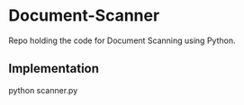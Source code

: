 # Document-Scanner
Repo holding the code for Document Scanning using Python.

## Implementation 
python scanner.py 

